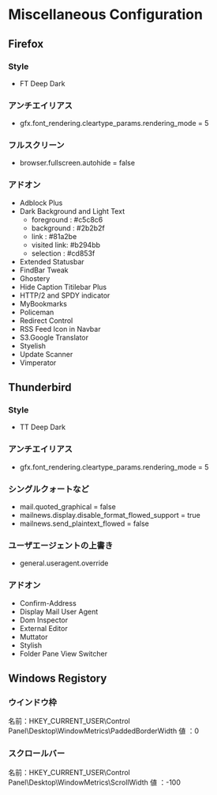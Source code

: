 # Miscellaneous Configuration


## Firefox

### Style
- FT Deep Dark

### アンチエイリアス
- gfx.font_rendering.cleartype_params.rendering_mode = 5

### フルスクリーン
- browser.fullscreen.autohide = false

### アドオン
- Adblock Plus
- Dark Background and Light Text
    - foreground  : #c5c8c6
    - background  : #2b2b2f
    - link        : #81a2be
    - visited link: #b294bb
    - selection   : #cd853f
- Extended Statusbar
- FindBar Tweak
- Ghostery
- Hide Caption Titilebar Plus
- HTTP/2 and SPDY indicator
- MyBookmarks
- Policeman
- Redirect Control
- RSS Feed Icon in Navbar
- S3.Google Translator
- Styelish
- Update Scanner
- Vimperator



## Thunderbird

### Style
- TT Deep Dark

### アンチエイリアス
- gfx.font_rendering.cleartype_params.rendering_mode = 5

### シングルクォートなど
- mail.quoted_graphical = false
- mailnews.display.disable_format_flowed_support = true
- mailnews.send_plaintext_flowed = false

### ユーザエージェントの上書き
- general.useragent.override

### アドオン
- Confirm-Address
- Display Mail User Agent
- Dom Inspector
- External Editor
- Muttator
- Stylish
- Folder Pane View Switcher




## Windows Registory

### ウインドウ枠
名前：HKEY_CURRENT_USER\Control Panel\Desktop\WindowMetrics\PaddedBorderWidth
値  ：0

### スクロールバー
名前：HKEY_CURRENT_USER\Control Panel\Desktop\WindowMetrics\ScrollWidth
値  ：-100




